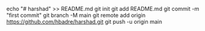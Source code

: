 echo "# harshad" >> README.md
git init
git add README.md
git commit -m "first commit"
git branch -M main
git remote add origin https://github.com/hbadre/harshad.git
git push -u origin main
